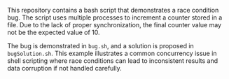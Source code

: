This repository contains a bash script that demonstrates a race condition bug. The script uses multiple processes to increment a counter stored in a file. Due to the lack of proper synchronization, the final counter value may not be the expected value of 10.

The bug is demonstrated in `bug.sh`, and a solution is proposed in `bugSolution.sh`.  This example illustrates a common concurrency issue in shell scripting where race conditions can lead to inconsistent results and data corruption if not handled carefully.